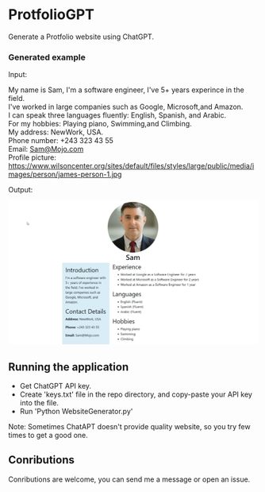 # ProtfolioGPT

Generate a Protfolio website using ChatGPT.

### Generated example

Input:

My name is Sam, I'm a software engineer, I've 5+ years experince in the field.
\
I've worked in large companies such as Google, Microsoft,and Amazon.
\
I can speak three languages fluently: English, Spanish, and Arabic.
\
For my hobbies: Playing piano, Swimming,and Climbing.
\
My address: NewWork, USA.
\
Phone number: +243 323 43 55
\
Email: Sam@Mojo.com
\
Profile picture: https://www.wilsoncenter.org/sites/default/files/styles/large/public/media/images/person/james-person-1.jpg

Output:

![Example](./Docs/example.png)

## Running the application

- Get ChatGPT API key.
- Create 'keys.txt' file in the repo directory, and copy-paste your API key into the file.
- Run 'Python WebsiteGenerator.py'

Note: Sometimes ChatAPT doesn't provide quality website, so you try few times to get a good one.

## Conributions

Conributions are welcome, you can send me a message or open an issue.
